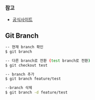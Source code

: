 ### 참고
- [공식사이트](https://git-scm.com/doc)


## Git Branch
```bash
-- 현재 branch 확인 
$ git branch

-- 다른 branch로 전환 (test branch로 전환)
$ git checkout test

-- branch 추가
$ git branch feature/test

--branch 삭제
$ git branch -d feature/test
```